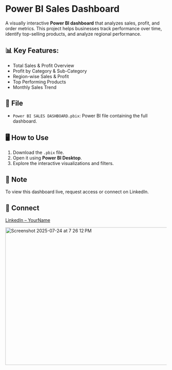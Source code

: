 # Power BI Sales Dashboard

A visually interactive **Power BI dashboard** that analyzes sales, profit, and order metrics. This project helps businesses track performance over time, identify top-selling products, and analyze regional performance.

## 📊 Key Features:
- Total Sales & Profit Overview
- Profit by Category & Sub-Category
- Region-wise Sales & Profit
- Top Performing Products
- Monthly Sales Trend

## 📁 File
- `Power BI SALES DASHBOARD.pbix`: Power BI file containing the full dashboard.

## 🖥️ How to Use
1. Download the `.pbix` file.
2. Open it using **Power BI Desktop**.
3. Explore the interactive visualizations and filters.

## 📌 Note
To view this dashboard live, request access or connect on LinkedIn.

## 🔗 Connect
[LinkedIn – YourName](https://www.linkedin.com/in/kushagrainfo/)


<img width="766" height="431" alt="Screenshot 2025-07-24 at 7 26 12 PM" src="https://github.com/user-attachments/assets/8c023dbf-b385-4048-928f-798a8a041ecf" />
